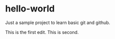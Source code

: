 # hello-world
Just a sample project to learn basic git and github.

This is the first edit.
This is second.